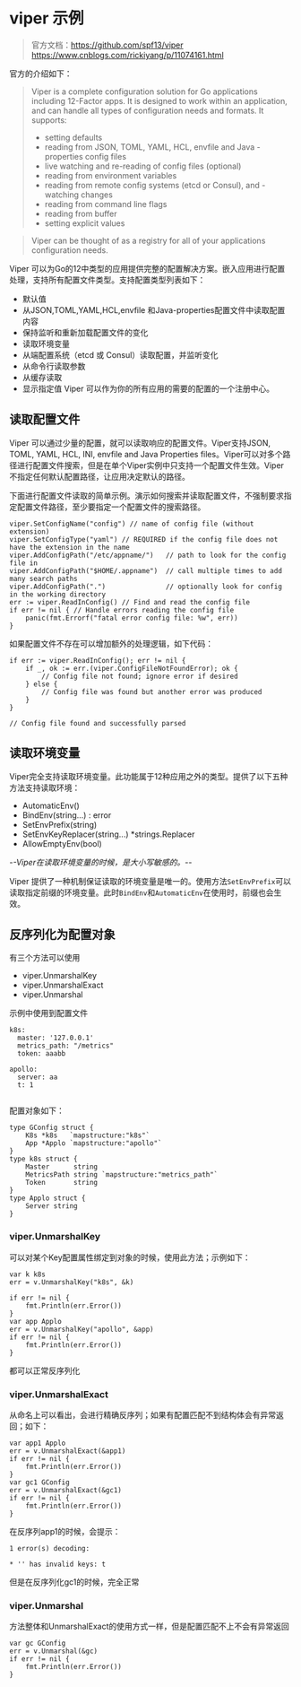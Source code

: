# viper 示例
> 官方文档：https://github.com/spf13/viper
>https://www.cnblogs.com/rickiyang/p/11074161.html

官方的介绍如下：
>Viper is a complete configuration solution for Go applications including 12-Factor apps. It is designed to work within an application, and can handle all types of configuration needs and formats. It supports:
> - setting defaults
> - reading from JSON, TOML, YAML, HCL, envfile and Java -  properties config files
> - live watching and re-reading of config files (optional)
> - reading from environment variables
> - reading from remote config systems (etcd or Consul), and - watching changes
> - reading from command line flags
> - reading from buffer
> - setting explicit values

>Viper can be thought of as a registry for all of your applications configuration needs.

Viper 可以为Go的12中类型的应用提供完整的配置解决方案。嵌入应用进行配置处理，支持所有配置文件类型。支持配置类型列表如下：
- 默认值
- 从JSON,TOML,YAML,HCL,envfile 和Java-properties配置文件中读取配置内容
- 保持监听和重新加载配置文件的变化
- 读取环境变量
- 从端配置系统（etcd 或 Consul）读取配置，并监听变化
- 从命令行读取参数
- 从缓存读取
- 显示指定值
Viper 可以作为你的所有应用的需要的配置的一个注册中心。

## 读取配置文件
Viper 可以通过少量的配置，就可以读取响应的配置文件。Viper支持JSON, TOML, YAML, HCL, INI, envfile and Java Properties files。Viper可以对多个路径进行配置文件搜索，但是在单个Viper实例中只支持一个配置文件生效。Viper不指定任何默认配置路径，让应用决定默认的路径。

下面进行配置文件读取的简单示例。演示如何搜索并读取配置文件，不强制要求指定配置文件路径，至少要指定一个配置文件的搜索路径。
```
viper.SetConfigName("config") // name of config file (without extension)
viper.SetConfigType("yaml") // REQUIRED if the config file does not have the extension in the name
viper.AddConfigPath("/etc/appname/")   // path to look for the config file in
viper.AddConfigPath("$HOME/.appname")  // call multiple times to add many search paths
viper.AddConfigPath(".")               // optionally look for config in the working directory
err := viper.ReadInConfig() // Find and read the config file
if err != nil { // Handle errors reading the config file
	panic(fmt.Errorf("fatal error config file: %w", err))
}
```
如果配置文件不存在可以增加额外的处理逻辑，如下代码：
```
if err := viper.ReadInConfig(); err != nil {
	if _, ok := err.(viper.ConfigFileNotFoundError); ok {
		// Config file not found; ignore error if desired
	} else {
		// Config file was found but another error was produced
	}
}

// Config file found and successfully parsed
```

## 读取环境变量
Viper完全支持读取环境变量。此功能属于12种应用之外的类型。提供了以下五种方法支持读取环境：
- AutomaticEnv()
- BindEnv(string...) : error
- SetEnvPrefix(string)
- SetEnvKeyReplacer(string...) *strings.Replacer
- AllowEmptyEnv(bool)

-*-Viper在读取环境变量的时候，是大小写敏感的。-*-

Viper 提供了一种机制保证读取的环境变量是唯一的。使用方法`SetEnvPrefix`可以读取指定前缀的环境变量。此时`BindEnv`和`AutomaticEnv`在使用时，前缀也会生效。


## 反序列化为配置对象
有三个方法可以使用

- viper.UnmarshalKey
- viper.UnmarshalExact
- viper.Unmarshal

示例中使用到配置文件
```
k8s:
  master: '127.0.0.1'
  metrics_path: "/metrics"
  token: aaabb

apollo:
  server: aa
  t: 1


```
配置对象如下：
```
type GConfig struct {
	K8s *k8s   `mapstructure:"k8s"`
	App *Applo `mapstructure:"apollo"`
}
type k8s struct {
	Master      string
	MetricsPath string `mapstructure:"metrics_path"`
	Token       string
}
type Applo struct {
	Server string
}
```
### viper.UnmarshalKey
可以对某个Key配置属性绑定到对象的时候，使用此方法；示例如下：
```
var k k8s
err = v.UnmarshalKey("k8s", &k)

if err != nil {
	fmt.Println(err.Error())
}
var app Applo
err = v.UnmarshalKey("apollo", &app)
if err != nil {
	fmt.Println(err.Error())
}
```
都可以正常反序列化

### viper.UnmarshalExact
从命名上可以看出，会进行精确反序列；如果有配置匹配不到结构体会有异常返回；如下：
```
var app1 Applo
err = v.UnmarshalExact(&app1)
if err != nil {
	fmt.Println(err.Error())
}
var gc1 GConfig
err = v.UnmarshalExact(&gc1)
if err != nil {
	fmt.Println(err.Error())
}
```
在反序列app1的时候，会提示：
```
1 error(s) decoding:

* '' has invalid keys: t
```
但是在反序列化gc1的时候，完全正常

### viper.Unmarshal
方法整体和UnmarshalExact的使用方式一样，但是配置匹配不上不会有异常返回
```
var gc GConfig
err = v.Unmarshal(&gc)
if err != nil {
	fmt.Println(err.Error())
}
```

